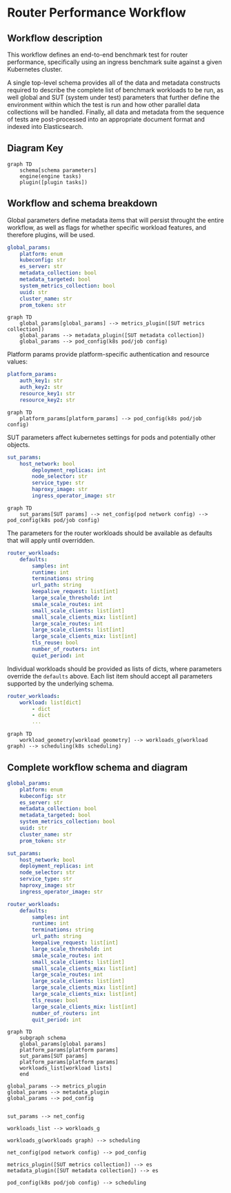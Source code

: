 # Router Performance Workflow

## Workflow description

This workflow defines an end-to-end benchmark test for router performance, specifically using an ingress benchmark suite against a given Kubernetes cluster. 

A single top-level schema provides all of the data and metadata constructs required to describe the complete list of benchmark workloads to be run, as well global and SUT (system under test) parameters
that further define the environment within which the test is run and how other parallel data collections will be handled. Finally, all data and metadata from the sequence
of tests are post-processed into an appropriate document format and indexed into Elasticsearch.

## Diagram Key
```mermaid
graph TD
	schema[schema parameters]
	engine(engine tasks)
	plugin([plugin tasks])
```

## Workflow and schema breakdown

Global parameters define metadata items that will persist throught the entire workflow, as well as flags for whether specific workload features, and therefore plugins, will be used.

```yaml
global_params:
    platform: enum
  	kubeconfig: str
  	es_server: str
  	metadata_collection: bool
  	metadata_targeted: bool
  	system_metrics_collection: bool
  	uuid: str
   	cluster_name: str
  	prom_token: str
```

```mermaid
graph TD
	global_params[global_params] --> metrics_plugin([SUT metrics collection])
	global_params --> metadata_plugin([SUT metadata collection])
	global_params --> pod_config(k8s pod/job config)
```

Platform params provide platform-specific authentication and resource values:

```yaml
platform_params:
  	auth_key1: str
  	auth_key2: str
  	resource_key1: str
  	resource_key2: str
```

```mermaid
graph TD
	platform_params[platform_params] --> pod_config(k8s pod/job config)
```

SUT parameters affect kubernetes settings for pods and potentially other objects.

```yaml
sut_params:
    host_network: bool
        deployment_replicas: int
        node_selector: str
        service_type: str
        haproxy_image: str
        ingress_operator_image: str
```

```mermaid
graph TD
	sut_params[SUT params] --> net_config(pod network config) --> pod_config(k8s pod/job config)
```

The parameters for the router workloads should be available as defaults that will apply until overridden.

```yaml
router_workloads:
   	defaults:
        samples: int
        runtime: int
        terminations: string
        url_path: string
        keepalive_request: list[int]
        large_scale_threshold: int
        smale_scale_routes: int
        small_scale_clients: list[int]
        small_scale_clients_mix: list[int]
        large_scale_routes: int
        large_scale_clients: list[int]
        large_scale_clients_mix: list[int]
        tls_reuse: bool
        number_of_routers: int
        quiet_period: int
```

Individual workloads should be provided as lists of dicts, where parameters override the `defaults` above. Each list item should accept all parameters supported by the underlying schema.

```yaml
router_workloads:
  	workload: list[dict]
        - dict
        - dict 
        ...
```


```mermaid
graph TD
	workload_geometry[workload geometry] --> workloads_g(workload graph) --> scheduling(k8s scheduling)
```

## Complete workflow schema and diagram

```yaml
global_params:
    platform: enum
    kubeconfig: str
    es_server: str
    metadata_collection: bool
    metadata_targeted: bool
    system_metrics_collection: bool
    uuid: str
    cluster_name: str
    prom_token: str

sut_params:
    host_network: bool
    deployment_replicas: int
    node_selector: str
    service_type: str
    haproxy_image: str
    ingress_operator_image: str

router_workloads:
    defaults:
        samples: int
        runtime: int
        terminations: string
        url_path: string
        keepalive_request: list[int]
        large_scale_threshold: int
        smale_scale_routes: int
        small_scale_clients: list[int]
        small_scale_clients_mix: list[int]
        large_scale_routes: int
        large_scale_clients: list[int]
        large_scale_clients_mix: list[int]
        large_scale_clients_mix: list[int]
        tls_reuse: bool
        large_scale_clients_mix: list[int]
        number_of_routers: int
        quit_period: int
```

```mermaid
graph TD
	subgraph schema
	global_params[global params]
	platform_params[platform params]
	sut_params[SUT params]
	platform_params[platform params]
	workloads_list[workload lists]
	end
```

	global_params --> metrics_plugin
	global_params --> metadata_plugin
	global_params --> pod_config


	sut_params --> net_config

	workloads_list --> workloads_g

	workloads_g(workloads graph) --> scheduling

	net_config(pod network config) --> pod_config

	metrics_plugin([SUT metrics collection]) --> es
	metadata_plugin([SUT metadata collection]) --> es

	pod_config(k8s pod/job config) --> scheduling

	
